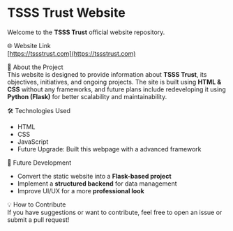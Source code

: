 # TSSS Trust Website  

Welcome to the **TSSS Trust** official website repository.  

🌐 Website Link  
[https://tssstrust.com](https://tssstrust.com)  

📌 About the Project  
This website is designed to provide information about **TSSS Trust**, its objectives, initiatives, and ongoing projects. The site is built using **HTML & CSS** without any frameworks, and future plans include redeveloping it using **Python (Flask)** for better scalability and maintainability.  

🛠️ Technologies Used  
- HTML  
- CSS  
- JavaScript   
- Future Upgrade: Built this webpage with a advanced framework  

🚀 Future Development  
- Convert the static website into a **Flask-based project**  
- Implement a **structured backend** for data management  
- Improve UI/UX for a more **professional look**  

💡 How to Contribute  
If you have suggestions or want to contribute, feel free to open an issue or submit a pull request!  
